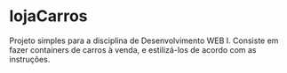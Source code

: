 # lojaCarros
Projeto simples para a disciplina de Desenvolvimento WEB I. Consiste em fazer containers de carros à venda, e estilizá-los de acordo com as instruções.
